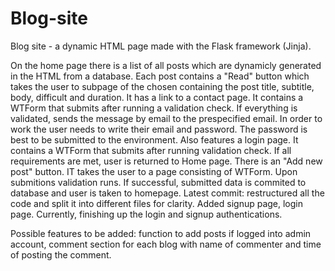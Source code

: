 # Blog-site
Blog site - a dynamic HTML page made with the Flask framework (Jinja).

On the home page there is a list of all posts which are dynamicly generated in the HTML from a database.
Each post contains a "Read" button which takes the user to subpage of the chosen containing the post title, subtitle, body, difficult and duration.
It has a link to a contact page. It contains a WTForm that submits after running a validation check. If everything is validated, sends the message by email to the prespecified email. 
In order to work the user needs to write their email and password. The password is best to be submitted to the environment.
Also features a login page. It contains a WTForm that submits after running validation check. If all requirements are met, user is returned to Home page. 
There is an "Add new post" button. IT takes the user to a page consisting of WTForm. Upon submitions validation runs. If successful, submitted data is commited to database and user is taken to homepage.
Latest commit: restructured all the code and split it into different files for clarity. Added signup page, login page. Currently, finishing up the login and signup authentications.

Possible features to be added: function to add posts if logged into admin account, comment section for each blog with name of commenter and time of posting the comment.
